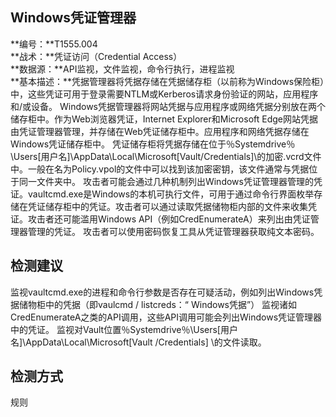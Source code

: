 ## Windows凭证管理器  
**编号：**T1555.004  
**战术：**凭证访问（Credential Access）  
**数据源：**API监视，文件监视，命令行执行，进程监视  
**基本描述：**凭据管理器将凭据存储在凭据储存柜（以前称为Windows保险柜）中，这些凭证可用于登录需要NTLM或Kerberos请求身份验证的网站，应用程序和/或设备。
Windows凭据管理器将网站凭据与应用程序或网络凭据分别放在两个储存柜中。作为Web浏览器凭证，Internet Explorer和Microsoft Edge网站凭据由凭证管理器管理，并存储在Web凭证储存柜中。应用程序和网络凭据存储在Windows凭证储存柜中。
凭证储存柜将凭据存储在位于％Systemdrive％\Users\[用户名]\AppData\Local\Microsoft\[Vault/Credentials]\的加密.vcrd文件中。一般在名为Policy.vpol的文件中可以找到该加密密钥，该文件通常与凭据位于同一文件夹中。
攻击者可能会通过几种机制列出Windows凭证管理器管理的凭证。vaultcmd.exe是Windows的本机可执行文件，可用于通过命令行界面枚举存储在凭证储存柜中的凭证。攻击者可以通过读取凭据储物柜内部的文件来收集凭证。攻击者还可能滥用Windows API（例如CredEnumerateA）来列出由凭证管理器管理的凭证。
攻击者可以使用密码恢复工具从凭证管理器获取纯文本密码。  
## 检测建议  
监视vaultcmd.exe的进程和命令行参数是否存在可疑活动，例如列出Windows凭据储物柜中的凭据（即vaulcmd / listcreds：“ Windows凭据”）
监视诸如CredEnumerateA之类的API调用，这些API调用可能会列出Windows凭证管理器中的凭证。
监视对Vault位置％Systemdrive％\Users\[用户名]\AppData\Local\Microsoft\[Vault /Credentials] \的文件读取。  
## 检测方式  
规则
